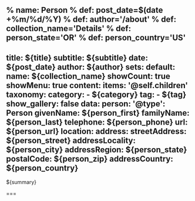 % name: Person
% def: post_date=$(date +%m/%d/%Y)
% def: author='/about'
% def: collection_name='Details'
% def: person_state='OR'
% def: person_country='US'
---
title: ${title}
subtitle: ${subtitle}
date: ${post_date}
author: ${author}
sets:
    default:
        name: ${collection_name}
        showCount: true
        showMenu: true
content:
    items: '@self.children'
taxonomy:
    category: 
        - ${category}
    tag: 
        - ${tag}
show_gallery: false
data:
    person:
        '@type': Person
        givenName: ${person_first}
        familyName: ${person_last}
        telephone: ${person_phone}
        url: ${person_url} 
        location:
            address:
                streetAddress: ${person_street}
                addressLocality: ${person_city}
                addressRegion: ${person_state}
                postalCode: ${person_zip}
                addressCountry: ${person_country}
---

${summary}

===


